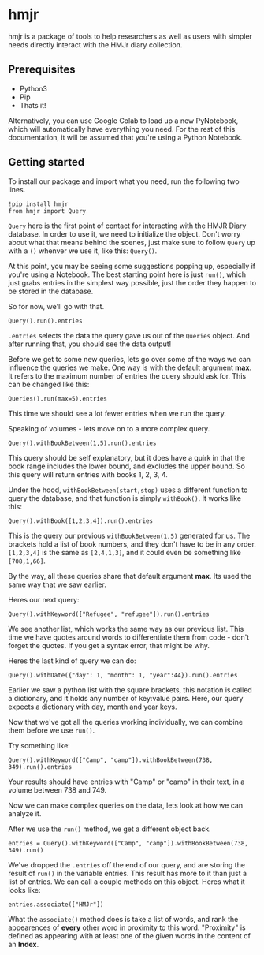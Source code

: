 # hmjr

hmjr is a package of tools to help researchers as well as users with simpler
needs directly interact with the HMJr diary collection.

## Prerequisites

- Python3
- Pip
- Thats it!

Alternatively, you can use Google Colab to load up a new PyNotebook, which will
automatically have everything you need. For the rest of this documentation, it
 will be assumed that you're using a Python Notebook.

## Getting started

To install our package and import what you need, run the following two lines.

    !pip install hmjr
    from hmjr import Query

`Query` here is the first point of contact for interacting with the
 HMJR Diary database. In order to use it, we need to initialize the object.
Don't worry about what that means behind the scenes, just make sure to follow
 `Query` up with a `()` whenver we use it, like this: `Query()`.

At this point, you may be seeing some suggestions popping up, especially
if you're using a Notebook. The best starting point here is just `run()`, which
 just grabs entries in the simplest way possible, just the order they
 happen to be stored in the database.

So for now, we'll go with that.

    Query().run().entries

`.entries` selects the data the query gave us out of the `Queries` object.
And after running that, you should see the data output!

Before we get to some new queries, lets go over some of the ways we can influence
 the queries we make. One way is with the default argument **max**. It refers to
 the maximum number of entries the query should ask for.
 This can be changed like this:

    Queries().run(max=5).entries

This time we should see a lot fewer entries when we run the query.

Speaking of volumes - lets move on to a more complex query.

    Query().withBookBetween(1,5).run().entries

This query should be self explanatory, but it does have a quirk in that the
book range includes the lower bound, and excludes the upper bound. So this
query will return entries with books 1, 2, 3, 4.

Under the hood, `withBookBetween(start,stop)` uses a different function to query
the database, and that function is simply `withBook()`. It works like this:

    Query().withBook([1,2,3,4]).run().entries

This is the query our previous `withBookBetween(1,5)` generated for us. The
brackets hold a list of book numbers, and they don't have to be in any order.
`[1,2,3,4]` is the same as `[2,4,1,3]`, and it could even be something like `[708,1,66]`.

By the way, all these queries share that default argument **max**. Its used the
same way that we saw earlier.

Heres our next query:

    Query().withKeyword(["Refugee", "refugee"]).run().entries

We see another list, which works the same way as our previous list. This time we
have quotes around words to differentiate them from code - don't forget the quotes.
 If you get a syntax error, that might be why.

Heres the last kind of query we can do:

    Query().withDate({"day": 1, "month": 1, "year":44}).run().entries

Earlier we saw a python list with the square brackets, this notation is called
 a dictionary, and it holds any number of key:value pairs. Here, our query
 expects a dictionary with day, month and year keys.

Now that we've got all the queries working individually, we can combine them
 before we use `run()`.

Try something like:

    Query().withKeyword(["Camp", "camp"]).withBookBetween(738, 349).run().entries

Your results should have entries with "Camp" or "camp" in their text, in a
 volume between 738 and 749.

Now we can make complex queries on the data, lets look at how we can analyze it.

After we use the `run()` method, we get a different object back.

    entries = Query().withKeyword(["Camp", "camp"]).withBookBetween(738, 349).run()

We've dropped the `.entries` off the end of our query, and are storing the result
 of `run()` in the variable entries. This result has more to it than just a list
 of entries. We can call a couple methods on this object. Heres what it looks like:

    entries.associate(["HMJr"])

What the `associate()` method does is take a list of words, and rank the
 appearences of **every** other word in proximity to this word. "Proximity" is defined
 as appearing with at least one of the given words in the content of an **Index**.

